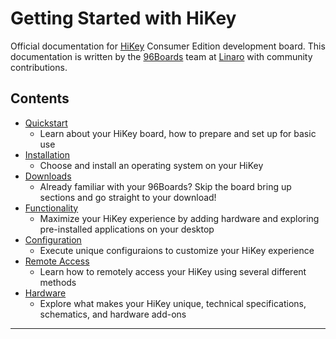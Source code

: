 # Getting Started with HiKey

Official documentation for [HiKey](https://www.96boards.org/products/ce/hikey/) Consumer Edition development board. This documentation is written by the [96Boards](https://www.96boards.org) team at [Linaro](http://www.linaro.org) with community contributions.

## Contents

- [Quickstart](Quickstart/README.md)
   - Learn about your HiKey board, how to prepare and set up for basic use
- [Installation](Installation/README.md)
   - Choose and install an operating system on your HiKey
- [Downloads](Downloads/README.md)
   - Already familiar with your 96Boards? Skip the board bring up sections and go straight to your download!
- [Functionality](Functionality/README.md)
   - Maximize your HiKey experience by adding hardware and exploring pre-installed applications on your desktop
- [Configuration](Configuration/README.md)
   - Execute unique configuraions to customize your HiKey experience
- [Remote Access](Remote-Access/README.md)
   - Learn how to remotely access your HiKey using several different methods
- [Hardware](Hardware/README.md)
   - Explore what makes your HiKey unique, technical specifications, schematics, and hardware add-ons
   
***
